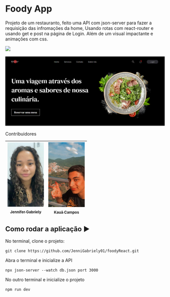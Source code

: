 # Foody App

Projeto de um restauranto, feito uma API com json-server para fazer a requisição das infromações da home, Usando rotas com react-router e usando get e post na página de Login. Além de um visual impactante e animações com css.

<img src="https://img.shields.io/static/v1?label=react&message=framework&color=blue&style=for-the-badge&logo=REACT"/>

![img do Projeto](imagemProj.png)

Contribuidores 
 
| [<img src="/pss1.jpeg" width=115><br><sub>Jennifer Gabriely</sub>](https://github.com/JenniGabriely01) |  [<img src="pss2.jpeg" width=115><br><sub>Kauã Campos</sub>](https://github.com/KauoKampos) 
| :---: | :---: 

## Como rodar a aplicação :arrow_forward:

No terminal, clone o projeto: 

```
git clone https://github.com/JenniGabriely01/foodyReact.git
```

Abra o terminal e inicialize a API
```
npx json-server --watch db.json port 3000
```

No outro terminal e inicialize o projeto 
```
npm run dev
```


